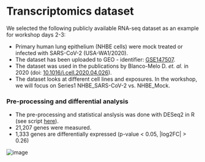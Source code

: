# Transcriptomics dataset

We selected the following publicly available RNA-seq dataset as an example for workshop days 2-3:

* Primary human lung epithelium (NHBE cells) were mock treated or infected with SARS-CoV-2 (USA-WA1/2020).
* The dataset has been uploaded to GEO - identifier: [GSE147507](https://www.ncbi.nlm.nih.gov/geo/query/acc.cgi?acc=GSE147507).
* The dataset was used in the publications by Blanco-Melo D. _et. al._ in 2020 (doi: [10.1016/j.cell.2020.04.026](https://doi.org/10.1016/j.cell.2020.04.026)). 
* The dataset looks at different cell lines and exposures. In the workshop, we will focus on Series1 NHBE_SARS-CoV-2 vs. NHBE_Mock.

### Pre-processing and differential analysis

* The pre-processing and statistical anslysis was done with DESeq2 in R (see script [here](https://raw.githubusercontent.com/BIGCAT-COVID19/Workshop-July2022/main/data/preprocessing.R)). 
* 21,207 genes were measured.
* 1,333 genes are differentially expressed (p-value < 0.05, |log2FC| > 0.26)

![image](https://user-images.githubusercontent.com/2158343/175516657-f0a184e9-a000-43bd-808e-a802d000d192.png)
